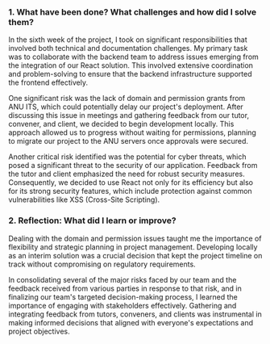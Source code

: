 ### 1. What have been done? What challenges and how did I solve them?

In the sixth week of the project, I took on significant responsibilities that involved both technical and documentation challenges. My primary task was to collaborate with the backend team to address issues emerging from the integration of our React solution. This involved extensive coordination and problem-solving to ensure that the backend infrastructure supported the frontend effectively.

One significant risk was the lack of domain and permission grants from ANU ITS, which could potentially delay our project's deployment. After discussing this issue in meetings and gathering feedback from our tutor, convener, and client, we decided to begin development locally. This approach allowed us to progress without waiting for permissions, planning to migrate our project to the ANU servers once approvals were secured.

Another critical risk identified was the potential for cyber threats, which posed a significant threat to the security of our application. Feedback from the tutor and client emphasized the need for robust security measures. Consequently, we decided to use React not only for its efficiency but also for its strong security features, which include protection against common vulnerabilities like XSS (Cross-Site Scripting).

### 2. Reflection: What did I learn or improve?

Dealing with the domain and permission issues taught me the importance of flexibility and strategic planning in project management. Developing locally as an interim solution was a crucial decision that kept the project timeline on track without compromising on regulatory requirements.

In consolidating several of the major risks faced by our team and the feedback received from various parties in response to that risk, and in finalizing our team's targeted decision-making process, I learned the importance of engaging with stakeholders effectively. Gathering and integrating feedback from tutors, conveners, and clients was instrumental in making informed decisions that aligned with everyone's expectations and project objectives.